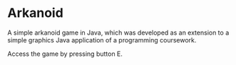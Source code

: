 Arkanoid
========

A simple arkanoid game in Java, which was developed as an extension to a simple graphics Java application of a programming coursework.

Access the game by pressing button E.

